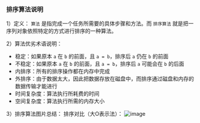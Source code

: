 ### 排序算法说明

1）定义：
`算法` 是指完成一个任务所需要的具体步骤和方法。而 `排序算法` 就是把一序列对象依照特定的方式进行排序的一种算法。

2）算法优劣术语说明：
 - 稳定：如果原本 `a` 在 `b` 的前面，且 `a = b`，排序后 `a` 仍在 `b` 的前面
 - 不稳定：如果原本 `a` 在 `b` 的前面，且 `a = b`，排序后 `a` 可能会在 `b` 的后面
 - 内排序：所有的排序操作都在内存中完成
 - 外排序：由于数据太大，因此把数据存放在磁盘中，而排序通过磁盘和内存的数据传输才能进行
 - 时间复杂度：算法执行所耗费的时间
 - 空间复杂度：算法执行所需的内存大小

3）排序算法图片总结：
排序对比（大O表示法）：
![image](https://user-images.githubusercontent.com/36752487/56644436-36213780-66ae-11e9-8fe3-bb2b678af082.png)
